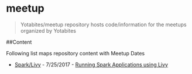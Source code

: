# meetup

>Yotabites/meetup repository hosts code/information for the meetups organized by Yotabites

##Content

Following list maps  repository content with Meetup Dates


* [Spark/Livy](#Spark/Livy) - 7/25/2017 -  [Running Spark Applications using Livy](https://www.meetup.com/kcmo-spark/events/241697982/)
